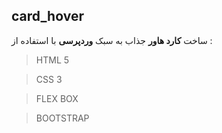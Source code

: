 ## card_hover
ساخت **کارد هاور** جذاب به سبک **وردپرسی** با استفاده از : 
> HTML 5

> CSS 3

> FLEX BOX 

> BOOTSTRAP
